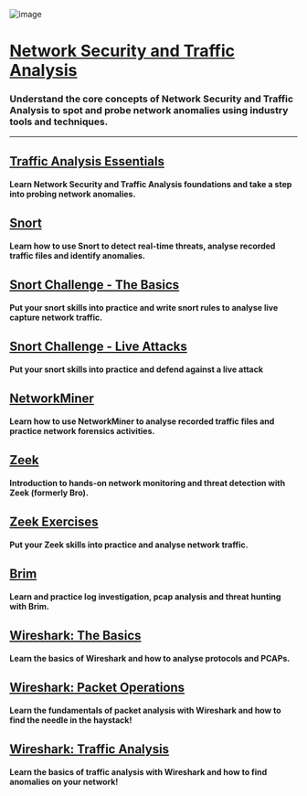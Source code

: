 ![image](https://user-images.githubusercontent.com/51442719/201673882-01e2b001-7d2b-41ac-bea4-1652bf470004.png)

# [Network Security and Traffic Analysis](#)
### Understand the core concepts of Network Security and Traffic Analysis to spot and probe network anomalies using industry tools and techniques.

---

## [Traffic Analysis Essentials](#)
#### Learn Network Security and Traffic Analysis foundations and take a step into probing network anomalies.

## [Snort](#)
#### Learn how to use Snort to detect real-time threats, analyse recorded traffic files and identify anomalies.

## [Snort Challenge - The Basics](#)
#### Put your snort skills into practice and write snort rules to analyse live capture network traffic.

## [Snort Challenge - Live Attacks](#)
#### Put your snort skills into practice and defend against a live attack

## [NetworkMiner](#)
#### Learn how to use NetworkMiner to analyse recorded traffic files and practice network forensics activities.

## [Zeek](#)
#### Introduction to hands-on network monitoring and threat detection with Zeek (formerly Bro).

## [Zeek Exercises](#)
#### Put your Zeek skills into practice and analyse network traffic.

## [Brim](#)
#### Learn and practice log investigation, pcap analysis and threat hunting with Brim.

## [Wireshark: The Basics](#)
#### Learn the basics of Wireshark and how to analyse protocols and PCAPs.

## [Wireshark: Packet Operations](#)
#### Learn the fundamentals of packet analysis with Wireshark and how to find the needle in the haystack!

## [Wireshark: Traffic Analysis](#)
#### Learn the basics of traffic analysis with Wireshark and how to find anomalies on your network!
